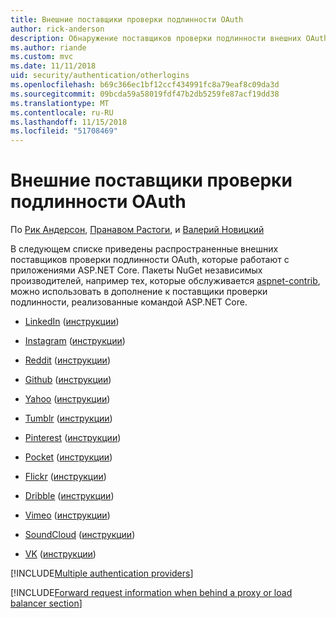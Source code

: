 ```yaml
---
title: Внешние поставщики проверки подлинности OAuth
author: rick-anderson
description: Обнаружение поставщиков проверки подлинности внешних OAuth, которые работают с приложениями ASP.NET Core.
ms.author: riande
ms.custom: mvc
ms.date: 11/11/2018
uid: security/authentication/otherlogins
ms.openlocfilehash: b69c366ec1bf12ccf434991fc8a79eaf8c09da3d
ms.sourcegitcommit: 09bcda59a58019fdf47b2db5259fe87acf19dd38
ms.translationtype: MT
ms.contentlocale: ru-RU
ms.lasthandoff: 11/15/2018
ms.locfileid: "51708469"
---
```

# <a name="external-oauth-authentication-providers"></a>Внешние поставщики проверки подлинности OAuth

По [Рик Андерсон](https://twitter.com/RickAndMSFT), [Пранавом Растоги](https://github.com/rustd), и [Валерий Новицкий](https://github.com/01binary)

В следующем списке приведены распространенные внешних поставщиков проверки подлинности OAuth, которые работают с приложениями ASP.NET Core. Пакеты NuGet независимых производителей, например тех, которые обслуживается [aspnet-contrib](https://www.nuget.org/packages?q=owners%3Aaspnet-contrib+title%3AOAuth), можно использовать в дополнение к поставщики проверки подлинности, реализованные командой ASP.NET Core.

* [LinkedIn](https://www.linkedin.com/developer/apps) ([инструкции](https://developer.linkedin.com/docs/oauth2))

* [Instagram](https://www.instagram.com/developer/register/) ([инструкции](https://www.instagram.com/developer/authentication/))

* [Reddit](https://www.reddit.com/login?dest=https%3A%2F%2Fwww.reddit.com%2Fprefs%2Fapps) ([инструкции](https://github.com/reddit/reddit/wiki/OAuth2-Quick-Start-Example))

* [Github](https://github.com/login?return_to=https%3A%2F%2Fgithub.com%2Fsettings%2Fapplications%2Fnew) ([инструкции](https://developer.github.com/v3/oauth/))

* [Yahoo](https://login.yahoo.com/config/login?src=devnet&.done=http%3A%2F%2Fdeveloper.yahoo.com%2Fapps%2Fcreate%2F) ([инструкции](https://developer.yahoo.com/bbauth/user.html))

* [Tumblr](https://www.tumblr.com/oauth/apps) ([инструкции](https://www.tumblr.com/docs/api/v2#auth))

* [Pinterest](https://www.pinterest.com/login/?next=http%3A%2F%2Fdevsite%2Fapps%2F) ([инструкции](https://developers.pinterest.com/docs/api/overview/?))

* [Pocket](https://getpocket.com/developer/apps/new) ([инструкции](https://getpocket.com/developer/docs/authentication))

* [Flickr](https://www.flickr.com/services/apps/create) ([инструкции](https://www.flickr.com/services/api/auth.oauth.html))

* [Dribble](https://dribbble.com/signup) ([инструкции](http://developer.dribbble.com/v1/oauth/))

* [Vimeo](https://vimeo.com/join) ([инструкции](https://developer.vimeo.com/api/authentication))

* [SoundCloud](https://soundcloud.com/you/apps/new) ([инструкции](https://developers.soundcloud.com/blog/we-love-oauth-2))

* [VK](https://vk.com/apps?act=manage) ([инструкции](https://vk.com/pages?oid=-17680044&p=Authorizing_Sites))

[!INCLUDE[Multiple authentication providers](includes/chain-auth-providers.md)]

[!INCLUDE[Forward request information when behind a proxy or load balancer section](includes/forwarded-headers-middleware.md)]
